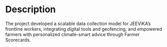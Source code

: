 # Description

The project developed a scalable data collection model for JEEViKA’s frontline workers, integrating digital tools and geofencing, and empowered farmers with personalized climate-smart advice through Farmer Scorecards.